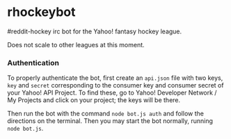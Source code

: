 rhockeybot
==========

\#reddit-hockey irc bot for the Yahoo! fantasy hockey league.

Does not scale to other leagues at this moment.

### Authentication
To properly authenticate the bot, first create an `api.json` file with two keys, `key` and `secret` corresponding to the consumer key and consumer secret of your Yahoo! API Project. To find these, go to Yahoo! Developer Network / My Projects and click on your project; the keys will be there.

Then run the bot with the command `node bot.js auth` and follow the directions on the terminal. Then you may start the bot normally, running `node bot.js`.